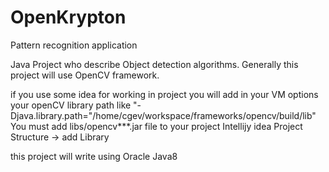 # OpenKrypton
Pattern recognition application

Java Project who describe Object detection algorithms. Generally this project will use OpenCV framework.

if you use some idea for working in project you will add in your VM options your openCV library path like "-Djava.library.path="/home/cgev/workspace/frameworks/opencv/build/lib"
You must add libs/opencv***.jar file to your project
Intellijy idea Project Structure -> add Library

this project will write using Oracle Java8
